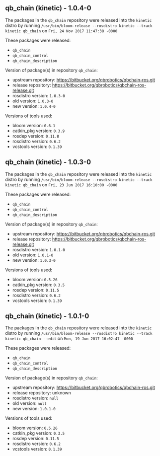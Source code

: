 ## qb_chain (kinetic) - 1.0.4-0

The packages in the `qb_chain` repository were released into the `kinetic` distro by running `/usr/bin/bloom-release --rosdistro kinetic --track kinetic qb_chain` on `Fri, 24 Nov 2017 11:47:38 -0000`

These packages were released:
- `qb_chain`
- `qb_chain_control`
- `qb_chain_description`

Version of package(s) in repository `qb_chain`:

- upstream repository: https://bitbucket.org/qbrobotics/qbchain-ros.git
- release repository: https://bitbucket.org/qbrobotics/qbchain-ros-release.git
- rosdistro version: `1.0.3-0`
- old version: `1.0.3-0`
- new version: `1.0.4-0`

Versions of tools used:

- bloom version: `0.6.1`
- catkin_pkg version: `0.3.9`
- rosdep version: `0.11.8`
- rosdistro version: `0.6.2`
- vcstools version: `0.1.39`


## qb_chain (kinetic) - 1.0.3-0

The packages in the `qb_chain` repository were released into the `kinetic` distro by running `/usr/bin/bloom-release --rosdistro kinetic --track kinetic qb_chain` on `Fri, 23 Jun 2017 16:10:00 -0000`

These packages were released:
- `qb_chain`
- `qb_chain_control`
- `qb_chain_description`

Version of package(s) in repository `qb_chain`:

- upstream repository: https://bitbucket.org/qbrobotics/qbchain-ros.git
- release repository: https://bitbucket.org/qbrobotics/qbchain-ros-release.git
- rosdistro version: `1.0.1-0`
- old version: `1.0.1-0`
- new version: `1.0.3-0`

Versions of tools used:

- bloom version: `0.5.26`
- catkin_pkg version: `0.3.5`
- rosdep version: `0.11.5`
- rosdistro version: `0.6.2`
- vcstools version: `0.1.39`


## qb_chain (kinetic) - 1.0.1-0

The packages in the `qb_chain` repository were released into the `kinetic` distro by running `/usr/bin/bloom-release --rosdistro kinetic --track kinetic qb_chain --edit` on `Mon, 19 Jun 2017 16:02:47 -0000`

These packages were released:
- `qb_chain`
- `qb_chain_control`
- `qb_chain_description`

Version of package(s) in repository `qb_chain`:

- upstream repository: https://bitbucket.org/qbrobotics/qbchain-ros.git
- release repository: unknown
- rosdistro version: `null`
- old version: `null`
- new version: `1.0.1-0`

Versions of tools used:

- bloom version: `0.5.26`
- catkin_pkg version: `0.3.5`
- rosdep version: `0.11.5`
- rosdistro version: `0.6.2`
- vcstools version: `0.1.39`


